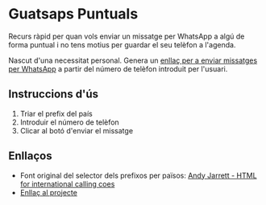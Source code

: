 # Guatsaps Puntuals
Recurs ràpid per quan vols enviar un missatge per WhatsApp a algú de forma puntual i no tens motius per guardar el seu telèfon a l'agenda.

Nascut d'una necessitat personal. Genera un [enllaç per a enviar missatges per WhatsApp](https://faq.whatsapp.com/general/chats/how-to-use-click-to-chat/?lang=kk) a partir del número de telèfon introduit per l'usuari.

## Instruccions d'ús

1. Triar el prefix del país
2. Introduir el número de telèfon
3. Clicar al botó d'enviar el missatge

## Enllaços

- Font original del selector dels prefixos per països: [Andy Jarrett - HTML for international calling coes](https://gist.github.com/andyj/7108917)
- [Enllaç al projecte](https://jomorespi.github.io/guatsaps-puntuals/index.html)